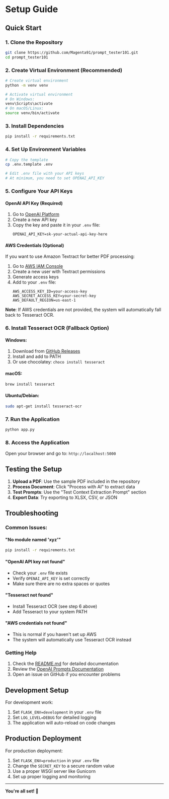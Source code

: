 # Setup Guide

## Quick Start

### 1. Clone the Repository
```bash
git clone https://github.com/Magenta91/prompt_tester101.git
cd prompt_tester101
```

### 2. Create Virtual Environment (Recommended)
```bash
# Create virtual environment
python -m venv venv

# Activate virtual environment
# On Windows:
venv\Scripts\activate
# On macOS/Linux:
source venv/bin/activate
```

### 3. Install Dependencies
```bash
pip install -r requirements.txt
```

### 4. Set Up Environment Variables
```bash
# Copy the template
cp .env.template .env

# Edit .env file with your API keys
# At minimum, you need to set OPENAI_API_KEY
```

### 5. Configure Your API Keys

#### OpenAI API Key (Required)
1. Go to [OpenAI Platform](https://platform.openai.com/api-keys)
2. Create a new API key
3. Copy the key and paste it in your `.env` file:
   ```
   OPENAI_API_KEY=sk-your-actual-api-key-here
   ```

#### AWS Credentials (Optional)
If you want to use Amazon Textract for better PDF processing:
1. Go to [AWS IAM Console](https://console.aws.amazon.com/iam/)
2. Create a new user with Textract permissions
3. Generate access keys
4. Add to your `.env` file:
   ```
   AWS_ACCESS_KEY_ID=your-access-key
   AWS_SECRET_ACCESS_KEY=your-secret-key
   AWS_DEFAULT_REGION=us-east-1
   ```

**Note**: If AWS credentials are not provided, the system will automatically fall back to Tesseract OCR.

### 6. Install Tesseract OCR (Fallback Option)

#### Windows:
1. Download from [GitHub Releases](https://github.com/UB-Mannheim/tesseract/wiki)
2. Install and add to PATH
3. Or use chocolatey: `choco install tesseract`

#### macOS:
```bash
brew install tesseract
```

#### Ubuntu/Debian:
```bash
sudo apt-get install tesseract-ocr
```

### 7. Run the Application
```bash
python app.py
```

### 8. Access the Application
Open your browser and go to: `http://localhost:5000`

## Testing the Setup

1. **Upload a PDF**: Use the sample PDF included in the repository
2. **Process Document**: Click "Process with AI" to extract data
3. **Test Prompts**: Use the "Test Context Extraction Prompt" section
4. **Export Data**: Try exporting to XLSX, CSV, or JSON

## Troubleshooting

### Common Issues:

#### "No module named 'xyz'"
```bash
pip install -r requirements.txt
```

#### "OpenAI API key not found"
- Check your `.env` file exists
- Verify `OPENAI_API_KEY` is set correctly
- Make sure there are no extra spaces or quotes

#### "Tesseract not found"
- Install Tesseract OCR (see step 6 above)
- Add Tesseract to your system PATH

#### "AWS credentials not found"
- This is normal if you haven't set up AWS
- The system will automatically use Tesseract OCR instead

### Getting Help

1. Check the [README.md](README.md) for detailed documentation
2. Review the [OpenAI Prompts Documentation](OpenAI_Prompts_Documentation.md)
3. Open an issue on GitHub if you encounter problems

## Development Setup

For development work:

1. Set `FLASK_ENV=development` in your `.env` file
2. Set `LOG_LEVEL=DEBUG` for detailed logging
3. The application will auto-reload on code changes

## Production Deployment

For production deployment:

1. Set `FLASK_ENV=production` in your `.env` file
2. Change the `SECRET_KEY` to a secure random value
3. Use a proper WSGI server like Gunicorn
4. Set up proper logging and monitoring

---

**You're all set! 🚀**